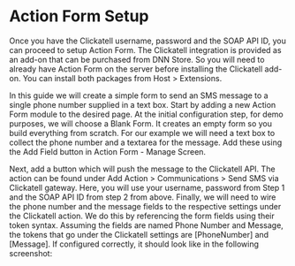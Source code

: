 # Action Form Setup

Once you have the Clickatell username, password and the SOAP API ID, you can proceed to setup Action Form. The Clickatell integration is provided as an add-on that can be purchased from DNN Store. So you will need to already have Action Form on the server before installing the Clickatell add-on. You can install both packages from Host > Extensions.

In this guide we will create a simple form to send an SMS message to a single phone number supplied in a text box. Start by adding a new Action Form module to the desired page. At the initial configuration step, for demo purposes, we will choose a Blank Form. It creates an empty form so you build everything from scratch. For our example we will need a text box to collect the phone number and a textarea for the message. Add these using the Add Field button in Action Form - Manage Screen. 

Next, add a button which will push the message to the Clickatell API. The action can be found under Add Action > Communications > Send SMS via Clickatell gateway. Here, you will use your username, password from Step 1 and the SOAP API ID from step 2 from above. Finally, we will need to wire the phone number and the message fields to the respective settings under the Clickatell action. We do this by referencing the form fields using their token syntax. Assuming the fields are named Phone Number and Message, the tokens that go under the Clickatell settings are [PhoneNumber] and [Message]. If configured correctly, it should look like in the following screenshot:


